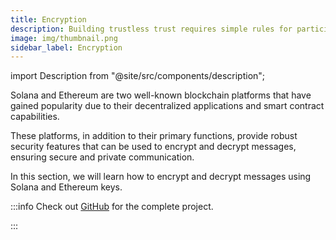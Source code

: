 ```yaml
---
title: Encryption
description: Building trustless trust requires simple rules for participation.
image: img/thumbnail.png
sidebar_label: Encryption
---
```


import Description from "@site/src/components/description";

<Description
  text="Encrypting and Decrypting Messages Using Solana and Ethereum Keys"
/>

Solana and Ethereum are two well-known blockchain platforms that have gained popularity due to their decentralized applications and smart contract capabilities. 

These platforms, in addition to their primary functions, provide robust security features that can be used to encrypt and decrypt messages, ensuring secure and private communication.

In this section, we will learn how to encrypt and decrypt messages using Solana and Ethereum keys. 

:::info
Check out [GitHub](https://github.com/saimiqbal7/encryption) for the complete project.

:::